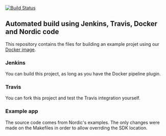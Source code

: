 [![Build Status](https://travis-ci.org/barracksiot/nordic_docker_example.svg?branch=master)](https://travis-ci.org/barracksiot/nordic_docker_example)

## Automated build using Jenkins, Travis, Docker and Nordic code

This repository contains the files for building an example projet using our [Docker image](https://github.com/barracksiot/nrf5_sdk_docker).

### Jenkins

You can build this project, as long as you have the Docker pipeline plugin.

### Travis

You can fork this project and test the Travis integration yourself.

### Example app

The source code comes from Nordic's examples. The only changes were made on the Makefiles in order to allow overrding the SDK location.
